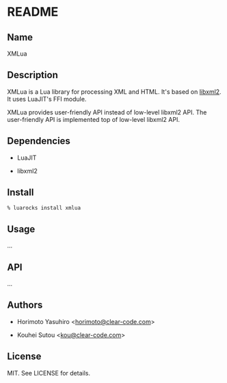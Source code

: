 # README

## Name

XMLua

## Description

XMLua is a Lua library for processing XML and HTML. It's based on
[libxml2](http://xmlsoft.org/). It uses LuaJIT's FFI module.

XMLua provides user-friendly API instead of low-level libxml2 API.
The user-friendly API is implemented top of low-level libxml2 API.

## Dependencies

  * LuaJIT

  * libxml2

## Install

```console
% luarocks install xmlua
```

## Usage

...

## API

...

## Authors

  * Horimoto Yasuhiro \<horimoto@clear-code.com\>

  * Kouhei Sutou \<kou@clear-code.com\>

## License

MIT. See LICENSE for details.
